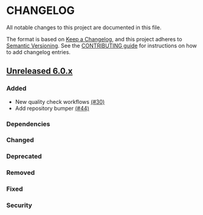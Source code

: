 # CHANGELOG
All notable changes to this project are documented in this file.

The format is based on [Keep a Changelog](https://keepachangelog.com/en/1.0.0/), and this project adheres to [Semantic Versioning](https://semver.org/spec/v2.0.0.html). See the [CONTRIBUTING guide](./CONTRIBUTING.md#Changelog) for instructions on how to add changelog entries.

## [Unreleased 6.0.x]
### Added
- New quality check workflows [(#30)](https://github.com/wazuh/wazuh-indexer-reporting/pull/30)
- Add repository bumper [(#44)](https://github.com/wazuh/wazuh-indexer-plugins/pull/44)  
### Dependencies

### Changed

### Deprecated

### Removed

### Fixed

### Security

[Unreleased 6.0.x]: https://github.com/wazuh/wazuh-indexer/compare/6.0.0...6.0.0
